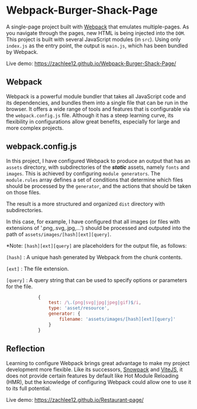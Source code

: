 # Webpack-Burger-Shack-Page
A single-page project built with [Webpack](https://webpack.js.org/) that emulates multiple-pages. As you navigate through the pages, new HTML is being injected into the ```DOM```. This project is built with several JavaScript modules (in ```src```). Using only ```index.js``` as the entry point, the output is ```main.js```, which has been bundled by Webpack.

Live demo: https://zachlee12.github.io/Webpack-Burger-Shack-Page/

## Webpack 
Webpack is a powerful module bundler that takes all JavaScript code and its dependencies, and bundles them into a single file that can be run in the browser. It offers a wide range of tools and features that is configurable via the ```webpack.config.js``` file. Although it has a steep learning curve, its flexibility in configurations allow great benefits, especially for large and more complex projects.

## webpack.config.js
In this project, I have configured Webpack to produce an output that has an ```assets``` directory, with subdirectories of the ___static___ assets, namely ```fonts``` and ```images```. This is achieved by configuring ```module generators```. The ```module.rules``` array defines a set of conditions that determine which files should be processed by the ```generator```, and the actions that should be taken on those files. 

The result is a more structured and organized ```dist``` directory with subdirectories. 

In this case, for example, I have configured that all images (or files with extensions of '.png,.svg,.jpg,...') should be processed and outputed into the path of ```assets/images/[hash][ext][query]```. 

*Note: ```[hash][ext][query]``` are placeholders for the output file, as follows: 

```[hash]``` : A unique hash generated by Webpack from the chunk contents.

```[ext]``` : The file extension.

```[query]``` : A query string that can be used to specify options or parameters for the file.

```javascript
            {
                test: /\.(png|svg|jpg|jpeg|gif)$/i,
                type: 'asset/resource',
                generator: {
                    filename: 'assets/images/[hash][ext][query]'
                }
            }
```

## Reflection
Learning to configure Webpack brings great advantage to make my project development more flexible. Like its successors, [Snowpack](https://www.snowpack.dev/) and [ViteJS](https://vitejs.dev/), it does not provide certain features by default like Hot Module Reloading (HMR), but the knowledge of configuring Webpack could allow one to use it to its full potential. 

Live demo: https://zachlee12.github.io/Restaurant-page/
